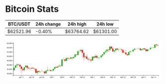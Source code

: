 # Bitcoin Stats

BTC/USDT|24h change|24h high|24h low|
|---|---|---|---|
|$62521.96|-0.40%|$63764.62|$61301.00|

<img src="./chart.svg">
